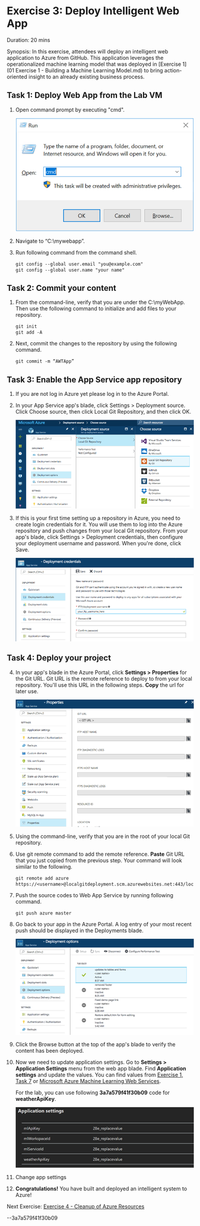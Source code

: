 # Exercise 3: Deploy Intelligent Web App

Duration: 20 mins

Synopsis: In this exercise, attendees will deploy an intelligent web application to Azure from GitHub. This application leverages the operationalized machine learning model that was deployed in [Exercise 1](01 Exercise 1 - Building a Machine Learning Model.md) to bring action-oriented insight to an already existing business process.

## Task 1: Deploy Web App from the Lab VM

1.	Open command prompt by executing "cmd". 

    ![Screenshot](images/ex03.01.png)

2.	Navigate to “C:\mywebapp”.

3.	Run following command from the command shell.

    ``` 
    git config --global user.email "you@example.com" 
    git config --global user.name "your name"
    ```
 
## Task 2: Commit your content

1.	From the command-line, verify that you are under the C:\myWebApp. Then use the following command to initialize and add files to your repository.

    ``` git
    git init
    git add -A
    ```
2.	Next, commit the changes to the repository by using the following command.

    ``` git
    git commit -m “AWTApp”
    ```

## Task 3: Enable the App Service app repository

1. If you are not log in Azure yet please log in to the Azure Portal.

2. In your App Service app's blade, click Settings > Deployment source. Click Choose source, then click Local Git Repository, and then click OK.

    ![Screenshot](images/ex03.03.png)

3. If this is your first time setting up a repository in Azure, you need to create login credentials for it. You will use them to log into the Azure repository and push changes from your local Git repository. From your app's blade, click Settings > Deployment credentials, then configure your deployment username and password. When you're done, click Save.

    ![Screenshot](images/ex03.04.png)

## Task 4: Deploy your project
4. In your app's blade in the Azure Portal, click **Settings > Properties** for the Git URL. Git URL is the remote reference to deploy to from your local repository. You'll use this URL in the following steps. **Copy** the url for later use.

    ![Screenshot](images/ex03.05.png)

5. Using the command-line, verify that you are in the root of your local Git repository.

6. Use git remote command to add the remote reference. **Paste** Git URL that you just copied from the previous step. Your command will look similar to the following.

    ``` git
    git remote add azure https://<username>@localgitdeployment.scm.azurewebsites.net:443/localgitdeployment.git
    ```

7. Push the source codes to Web App Service by running following command.

    ``` git
    git push azure master
    ```

8. Go back to your app in the Azure Portal. A log entry of your most recent push should be displayed in the Deployments blade.

    ![Screenshot](images/ex03.06.png)

9. Click the Browse button at the top of the app's blade to verify the content has been deployed.

10. Now we need to update application settings. Go to **Settings > Application Settings** menu from the web app blade. Find **Application settings** and update the values. You can find values from [Exercise 1, Task 7](https://github.com/xlegend1024/CortanaIntelligenceSuiteWorkshopManual2Hrlong/blob/master/01%20Exercise%201%20-%20Building%20a%20Machine%20Learning%20Model.md#task-7-deploy-web-service-and-note-api-information) or [Microsoft Azure Machine Learning Web Services](https://services.azureml.net).

    For the lab, you can use following **3a7a579f41f30b09** code for **weatherApiKey**.

    ![Screenshot](images/ex03.07.png)


11. Change app settings

12. **Congratulations!** You have built and deployed an intelligent system to Azure!

Next Exercise: [Exercise 4 - Cleanup of Azure Resources](https://github.com/xlegend1024/CortanaIntelligenceSuiteWorkshopManual2Hrlong/blob/master/04%20Exercise%204%20-%20Cleanup%20of%20Azure%20Resources.md)


--3a7a579f41f30b09
